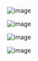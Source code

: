 ![image](https://github.com/user-attachments/assets/aef1e0c0-4b0b-487a-b5ec-ccdfc39d2bd9)

![image](https://github.com/user-attachments/assets/6568baf2-50f1-4fff-a107-b66689508aa0)

![image](https://github.com/user-attachments/assets/09ebed40-5ee5-46c6-a6f5-e6461fce059a)

![image](https://github.com/user-attachments/assets/98a3df55-ae6b-4bb2-b00c-1db6e46d72b8)
